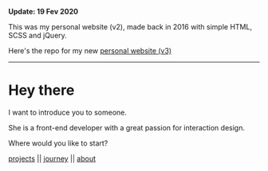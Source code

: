 **Update: 19 Fev 2020**

This was my personal website (v2), made back in 2016 with simple HTML, SCSS and jQuery. 

Here's the repo for my new [personal website (v3)](https://github.com/sandrina-p/personal_website_v3)

----

# Hey there

I want to introduce you to someone.

She is a front-end developer with a great passion for interaction design.

Where would you like to start?

[projects](http://sandrina-p.net/#projects)  ||  [journey](http://sandrina-p.net/#journey)  ||  [about](http://sandrina-p.net/#about)
